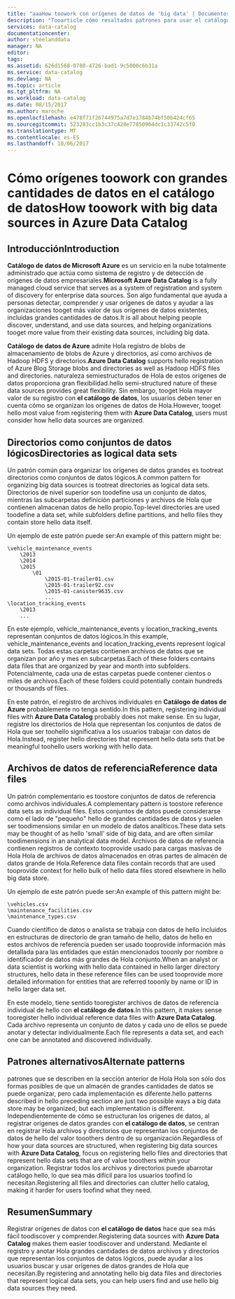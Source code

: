 ```yaml
---
title: "aaaHow toowork con orígenes de datos de 'big data' | Documentos de Microsoft"
description: "Tooarticle cómo resaltados patrones para usar el catálogo de datos con orígenes de datos de 'big data', como almacenamiento de blobs de Azure y Azure Data Lake, Hadoop HDFS."
services: data-catalog
documentationcenter: 
author: steelanddata
manager: NA
editor: 
tags: 
ms.assetid: 626d1568-0780-4726-bad1-9c5000c6b31a
ms.service: data-catalog
ms.devlang: NA
ms.topic: article
ms.tgt_pltfrm: NA
ms.workload: data-catalog
ms.date: 08/15/2017
ms.author: maroche
ms.openlocfilehash: e478f71f26744975a7d7e1784b74bf50b424cf65
ms.sourcegitcommit: 523283cc1b3c37c428e77850964dc1c33742c5f0
ms.translationtype: MT
ms.contentlocale: es-ES
ms.lasthandoff: 10/06/2017
---
```

# <a name="how-toowork-with-big-data-sources-in-azure-data-catalog"></a><span data-ttu-id="c45a7-103">Cómo orígenes toowork con grandes cantidades de datos en el catálogo de datos</span><span class="sxs-lookup"><span data-stu-id="c45a7-103">How toowork with big data sources in Azure Data Catalog</span></span>
## <a name="introduction"></a><span data-ttu-id="c45a7-104">Introducción</span><span class="sxs-lookup"><span data-stu-id="c45a7-104">Introduction</span></span>
<span data-ttu-id="c45a7-105">**Catálogo de datos de Microsoft Azure** es un servicio en la nube totalmente administrado que actúa como sistema de registro y de detección de orígenes de datos empresariales.</span><span class="sxs-lookup"><span data-stu-id="c45a7-105">**Microsoft Azure Data Catalog** is a fully managed cloud service that serves as a system of registration and system of discovery for enterprise data sources.</span></span> <span data-ttu-id="c45a7-106">Son algo fundamental que ayuda a personas detectar, comprender y usar orígenes de datos y ayudar a las organizaciones tooget más valor de sus orígenes de datos existentes, incluidas grandes cantidades de datos.</span><span class="sxs-lookup"><span data-stu-id="c45a7-106">It is all about helping people discover, understand, and use data sources, and helping organizations tooget more value from their existing data sources, including big data.</span></span>

<span data-ttu-id="c45a7-107">**Catálogo de datos de Azure** admite Hola registro de blobs de almacenamiento de blobs de Azure y directorios, así como archivos de Hadoop HDFS y directorios.</span><span class="sxs-lookup"><span data-stu-id="c45a7-107">**Azure Data Catalog** supports hello registration of Azure Blog Storage blobs and directories as well as Hadoop HDFS files and directories.</span></span> <span data-ttu-id="c45a7-108">naturaleza semiestructurados de Hola de estos orígenes de datos proporciona gran flexibilidad.</span><span class="sxs-lookup"><span data-stu-id="c45a7-108">hello semi-structured nature of these data sources provides great flexibility.</span></span> <span data-ttu-id="c45a7-109">Sin embargo, tooget Hola mayor valor de su registro con **el catálogo de datos**, los usuarios deben tener en cuenta cómo se organizan los orígenes de datos de Hola.</span><span class="sxs-lookup"><span data-stu-id="c45a7-109">However, tooget hello most value from registering them with **Azure Data Catalog**, users must consider how hello data sources are organized.</span></span>

## <a name="directories-as-logical-data-sets"></a><span data-ttu-id="c45a7-110">Directorios como conjuntos de datos lógicos</span><span class="sxs-lookup"><span data-stu-id="c45a7-110">Directories as logical data sets</span></span>
<span data-ttu-id="c45a7-111">Un patrón común para organizar los orígenes de datos grandes es tootreat directorios como conjuntos de datos lógicos.</span><span class="sxs-lookup"><span data-stu-id="c45a7-111">A common pattern for organizing big data sources is tootreat directories as logical data sets.</span></span> <span data-ttu-id="c45a7-112">Directorios de nivel superior son toodefine usa un conjunto de datos, mientras las subcarpetas definición particiones y archivos de Hola que contienen almacenan datos de hello propio.</span><span class="sxs-lookup"><span data-stu-id="c45a7-112">Top-level directories are used toodefine a data set, while subfolders define partitions, and hello files they contain store hello data itself.</span></span>

<span data-ttu-id="c45a7-113">Un ejemplo de este patrón puede ser:</span><span class="sxs-lookup"><span data-stu-id="c45a7-113">An example of this pattern might be:</span></span>

    \vehicle_maintenance_events
        \2013
        \2014
        \2015
            \01
                \2015-01-trailer01.csv
                \2015-01-trailer92.csv
                \2015-01-canister9635.csv
                ...
    \location_tracking_events
        \2013
        ...

<span data-ttu-id="c45a7-114">En este ejemplo, vehicle_maintenance_events y location_tracking_events representan conjuntos de datos lógicos.</span><span class="sxs-lookup"><span data-stu-id="c45a7-114">In this example, vehicle_maintenance_events and location_tracking_events represent logical data sets.</span></span> <span data-ttu-id="c45a7-115">Todas estas carpetas contienen archivos de datos que se organizan por año y mes en subcarpetas.</span><span class="sxs-lookup"><span data-stu-id="c45a7-115">Each of these folders contains data files that are organized by year and month into subfolders.</span></span> <span data-ttu-id="c45a7-116">Potencialmente, cada una de estas carpetas puede contener cientos o miles de archivos.</span><span class="sxs-lookup"><span data-stu-id="c45a7-116">Each of these folders could potentially contain hundreds or thousands of files.</span></span>

<span data-ttu-id="c45a7-117">En este patrón, el registro de archivos individuales en **Catálogo de datos de Azure** probablemente no tenga sentido.</span><span class="sxs-lookup"><span data-stu-id="c45a7-117">In this pattern, registering individual files with **Azure Data Catalog** probably does not make sense.</span></span> <span data-ttu-id="c45a7-118">En su lugar, registre los directorios de Hola que representan los conjuntos de datos de Hola que ser toohello significativa a los usuarios trabajar con datos de Hola.</span><span class="sxs-lookup"><span data-stu-id="c45a7-118">Instead, register hello directories that represent hello data sets that be meaningful toohello users working with hello data.</span></span>

## <a name="reference-data-files"></a><span data-ttu-id="c45a7-119">Archivos de datos de referencia</span><span class="sxs-lookup"><span data-stu-id="c45a7-119">Reference data files</span></span>
<span data-ttu-id="c45a7-120">Un patrón complementario es toostore conjuntos de datos de referencia como archivos individuales.</span><span class="sxs-lookup"><span data-stu-id="c45a7-120">A complementary pattern is toostore reference data sets as individual files.</span></span> <span data-ttu-id="c45a7-121">Estos conjuntos de datos puede considerarse como el lado de "pequeño" hello de grandes cantidades de datos y suelen ser toodimensions similar en un modelo de datos analíticos.</span><span class="sxs-lookup"><span data-stu-id="c45a7-121">These data sets may be thought of as hello 'small' side of big data, and are often similar toodimensions in an analytical data model.</span></span> <span data-ttu-id="c45a7-122">Archivos de datos de referencia contienen registros de contexto tooprovide usado para cargas masivas de Hola Hola de archivos de datos almacenados en otras partes de almacén de datos grande de Hola.</span><span class="sxs-lookup"><span data-stu-id="c45a7-122">Reference data files contain records that are used tooprovide context for hello bulk of hello data files stored elsewhere in hello big data store.</span></span>

<span data-ttu-id="c45a7-123">Un ejemplo de este patrón puede ser:</span><span class="sxs-lookup"><span data-stu-id="c45a7-123">An example of this pattern might be:</span></span>

    \vehicles.csv
    \maintenance_facilities.csv
    \maintenance_types.csv

<span data-ttu-id="c45a7-124">Cuando científico de datos o analista se trabaja con datos de hello incluidos en estructuras de directorio de gran tamaño de hello, datos de hello en estos archivos de referencia pueden ser usado tooprovide información más detallada para las entidades que están mencionados tooonly por nombre o identificador de datos más grandes de Hola conjunto.</span><span class="sxs-lookup"><span data-stu-id="c45a7-124">When an analyst or data scientist is working with hello data contained in hello larger directory structures, hello data in these reference files can be used tooprovide more detailed information for entities that are referred tooonly by name or ID in hello larger data set.</span></span>

<span data-ttu-id="c45a7-125">En este modelo, tiene sentido tooregister archivos de datos de referencia individual de hello con **el catálogo de datos**.</span><span class="sxs-lookup"><span data-stu-id="c45a7-125">In this pattern, it makes sense tooregister hello individual reference data files with **Azure Data Catalog**.</span></span> <span data-ttu-id="c45a7-126">Cada archivo representa un conjunto de datos y cada uno de ellos se puede anotar y detectar individualmente.</span><span class="sxs-lookup"><span data-stu-id="c45a7-126">Each file represents a data set, and each one can be annotated and discovered individually.</span></span>

## <a name="alternate-patterns"></a><span data-ttu-id="c45a7-127">Patrones alternativos</span><span class="sxs-lookup"><span data-stu-id="c45a7-127">Alternate patterns</span></span>
<span data-ttu-id="c45a7-128">patrones que se describen en la sección anterior de Hola Hola son sólo dos formas posibles de que un almacén de grandes cantidades de datos se puede organizar, pero cada implementación es diferente.</span><span class="sxs-lookup"><span data-stu-id="c45a7-128">hello patterns described in hello preceding section are just two possible ways a big data store may be organized, but each implementation is different.</span></span> <span data-ttu-id="c45a7-129">Independientemente de cómo se estructuran los orígenes de datos, al registrar orígenes de datos grandes con **el catálogo de datos**, se centran en registrar Hola archivos y directorios que representan los conjuntos de datos de hello del valor tooothers dentro de su organización.</span><span class="sxs-lookup"><span data-stu-id="c45a7-129">Regardless of how your data sources are structured, when registering big data sources with **Azure Data Catalog**, focus on registering hello files and directories that represent hello data sets that are of value tooothers within your organization.</span></span> <span data-ttu-id="c45a7-130">Registrar todos los archivos y directorios puede abarrotar catálogo hello, lo que sea más difícil para los usuarios toofind lo necesitan.</span><span class="sxs-lookup"><span data-stu-id="c45a7-130">Registering all files and directories can clutter hello catalog, making it harder for users toofind what they need.</span></span>

## <a name="summary"></a><span data-ttu-id="c45a7-131">Resumen</span><span class="sxs-lookup"><span data-stu-id="c45a7-131">Summary</span></span>
<span data-ttu-id="c45a7-132">Registrar orígenes de datos con **el catálogo de datos** hace que sea más fácil toodiscover y comprender.</span><span class="sxs-lookup"><span data-stu-id="c45a7-132">Registering data sources with **Azure Data Catalog** makes them easier toodiscover and understand.</span></span> <span data-ttu-id="c45a7-133">Mediante el registro y anotar Hola grandes cantidades de datos archivos y directorios que representan los conjuntos de datos lógicos, puede ayudar a los usuarios buscar y usar orígenes de datos grandes de Hola que necesitan.</span><span class="sxs-lookup"><span data-stu-id="c45a7-133">By registering and annotating hello big data files and directories that represent logical data sets, you can help users find and use hello big data sources they need.</span></span>
